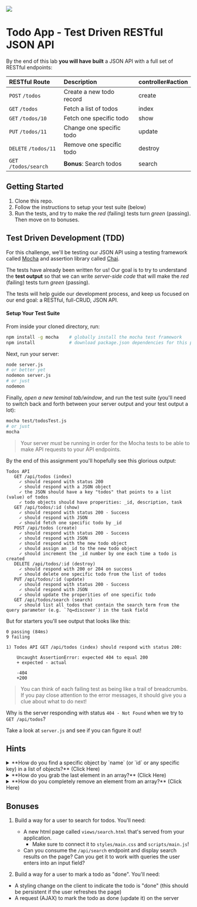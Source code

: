 <!--
Market: SF
-->

![](https://ga-dash.s3.amazonaws.com/production/assets/logo-9f88ae6c9c3871690e33280fcf557f33.png)

# Todo App - Test Driven RESTful JSON API

By the end of this lab **you will have built** a JSON API with a full set of RESTful endpoints:

| RESTful Route             | Description                         | controller#action |
| :------------------------ | :---------------------------------- | :--------- |
| `POST`   `/todos`         | Create a new todo record | create |
| `GET`    `/todos`         | Fetch a list of todos     | index |
| `GET`    `/todos/10`      | Fetch one specific todo      | show |
| `PUT`    `/todos/11`      | Change one specific todo   | update |
| `DELETE` `/todos/11`      | Remove one specific todo  | destroy |
| `GET`    `/todos/search`  | **Bonus**: Search todos  | search |

## Getting Started

1. Clone this repo.
2. Follow the instructions to setup your test suite (below)
3. Run the tests, and try to make the _red_ (failing) tests turn _green_ (passing). Then move on to bonuses.

## Test Driven Development (TDD)
For this challenge, we'll be testing our JSON API using a testing framework called [Mocha](http://mochajs.org/) and assertion library called [Chai](http://chaijs.com/).

The tests have already been written for us! Our goal is to try to understand the **test output** so that we can write _server-side code_ that will make the *red* (failing) tests turn *green* (passing).

The tests will help guide our development process, and keep us focused on our end goal: a RESTful, full-CRUD, JSON API.

#### Setup Your Test Suite
From inside your cloned directory, run:

``` bash
npm install -g mocha    # globally install the mocha test framework
npm install             # download package.json dependencies for this project
```

Next, run your server:
``` bash
node server.js
# or better yet
nodemon server.js
# or just
nodemon
```

Finally, _open a new teminal tab/window_, and run the test suite (you'll need to switch back and forth between your server output and your test output a lot):
``` bash
mocha test/todosTest.js
# or just
mocha
```

> Your server _must_ be running in order for the Mocha tests to be able to make API requests to your API endpoints.

By the end of this assignment you'll hopefully see this glorious output:

    Todos API
       GET /api/todos (index)
         ✓ should respond with status 200
         ✓ should respond with a JSON object
         ✓ the JSON should have a key "todos" that points to a list (value) of todos
         ✓ todo objects should have properities: _id, description, task
       GET /api/todos/:id (show)
         ✓ should respond with status 200 - Success
         ✓ should respond with JSON
         ✓ should fetch one specific todo by _id
       POST /api/todos (create)
         ✓ should respond with status 200 - Success
         ✓ should respond with JSON
         ✓ should respond with the new todo object
         ✓ should assign an _id to the new todo object
         ✓ should increment the _id number by one each time a todo is created
       DELETE /api/todos/:id (destroy)
         ✓ should respond with 200 or 204 on success
         ✓ should delete one specific todo from the list of todos
       PUT /api/todos/:id (update)
         ✓ should respond with status 200 - Success
         ✓ should respond with JSON
         ✓ should update the properities of one specific todo
       GET /api/todos/search (search)
         ✓ should list all todos that contain the search term from the query parameter (e.g. `?q=discover`) in the task field

But for starters you'll see output that looks like this:

    0 passing (84ms)
    9 failing

    1) Todos API GET /api/todos (index) should respond with status 200:

        Uncaught AssertionError: expected 404 to equal 200
        + expected - actual

        -404
        +200

> You can think of each failing test as being like a trail of breadcrumbs. If you pay close attention to the error messages, it should give you a clue about what to do next!

Why is the server responding with status `404 - Not Found` when we try to `GET /api/todos`?

Take a look at `server.js` and see if you can figure it out!

## Hints
<details>
<summary>**How do you find a specific object by `name` (or `id` or any specific key) in a list of objects?** (Click Here)</summary>
<br>

```js
let fruits = [{name: "apricot"}, {name: "mango"}, {name: "kiwi"}];

// ok (hand-built for loop)
let result;
for(let i=0; i<fruits.length-1; i++)
    if (fruits[i] === "mango"){
        result = fruits[i];
        break;
    }
});

// good
let result = fruits.filter(function(f){
    return f.name === "mango";
})[0];


// best (new in ES6, but we can't use it yet!)
let result = fruits.find(function(f){
    return f.name === "mango";
});

```

</details>

<details>
<summary>**How do you grab the last element in an array?** (Click Here)</summary>
<br>

```js
let fruits = [{name: "apricot"}, {name: "mango"}, {name: "kiwi"}];
let last = fruits[fruits.length-1];
```
</details>

<details>
<summary>**How do you completely remove an element from an array?** (Click Here)</summary>
<br>

```js
let fruits = [{name: "apricot"}, {name: "mango"}, {name: "kiwi"}];
let apricot_index = 0;
fruits.splice(apricot_index, 1); // remove 1 element (the apricot), starting at a given index (`0`)
fruits; //=> [{name: "mango"}, {name: "kiwi"}]
```

</details>

## Bonuses
1. Build a way for a user to search for todos. You'll need:
    * A new html page called `views/search.html` that's served from your application.
        * Make sure to connect it to `styles/main.css` and `scripts/main.js`!
    * Can you consume the `/api/search` endpoint and display search results on the page? Can you get it to work with queries the user enters into an input field?

2. Build a way for a user to mark a todo as "done". You'll need:
  * A styling change on the client to indicate the todo is "done" (this should be persistent if the user refreshes the page)
  * A request (AJAX) to mark the todo as done (update it) on the server
